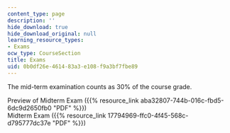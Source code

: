 ```yaml
---
content_type: page
description: ''
hide_download: true
hide_download_original: null
learning_resource_types:
- Exams
ocw_type: CourseSection
title: Exams
uid: 0b0df26e-4614-83a3-e108-f9a3bf7fbe89
---
```


The mid-term examination counts as 30% of the course grade.

Preview of Midterm Exam ({{% resource_link aba32807-744b-016c-fbd5-6dc9d2650fb0 "PDF" %}})  
Midterm Exam ({{% resource_link 17794969-ffc0-4f45-568c-d795777dc37e "PDF" %}})